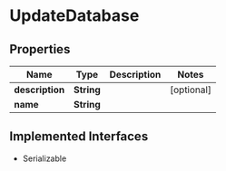 

# UpdateDatabase


## Properties

Name | Type | Description | Notes
------------ | ------------- | ------------- | -------------
**description** | **String** |  |  [optional]
**name** | **String** |  | 


## Implemented Interfaces

* Serializable


